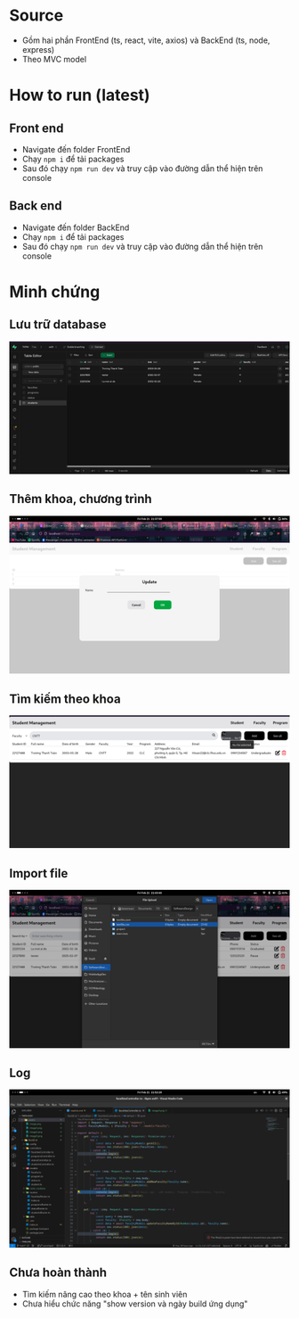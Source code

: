 # Source
- Gồm hai phần FrontEnd (ts, react, vite, axios) và BackEnd (ts, node, express)
- Theo MVC model

# How to run (latest)
## Front end
- Navigate đến folder FrontEnd
- Chạy `npm i` để tải packages
- Sau đó chạy `npm run dev` và truy cập vào đường dẫn thể hiện trên console
## Back end
- Navigate đến folder BackEnd
- Chạy `npm i` để tải packages
- Sau đó chạy `npm run dev` và truy cập vào đường dẫn thể hiện trên console

# Minh chứng
## Lưu trữ database
![alt text](assets/image.png)
## Thêm khoa, chương trình
![alt text](assets/image1.png)
## Tìm kiếm theo khoa
![alt text](assets/image3.png)
## Import file
![alt text](assets/image2.png)
## Log
![alt text](assets/image4.png)
## Chưa hoàn thành
- Tìm kiếm nâng cao theo khoa + tên sinh viên
- Chưa hiểu chức năng "show version và ngày build ứng dụng"